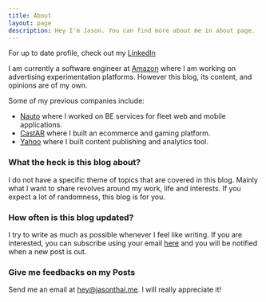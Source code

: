 ```yaml
---
title: About
layout: page
description: Hey I'm Jason. You can find more about me in about page.
---
```


For up to date profile, check out my [LinkedIn](https://www.linkedin.com/in/jasontthai)

I am currently a software engineer at [Amazon](https://www.amazon.com) where I am working on advertising experimentation platforms. However this blog, its content, and opinions are of my own.

Some of my previous companies include:

* [Nauto](https://www.nauto.com) where I worked on BE services for fleet web and mobile applications.
* [CastAR](http://castar.com) where I built an ecommerce and gaming platform.
* [Yahoo](https://yahoo.com) where I built content publishing and analytics tool.

### What the heck is this blog about?
I do not have a specific theme of topics that are covered in this blog. Mainly what I want to share revolves around my work, life and interests.
If you expect a lot of randomness, this blog is for you.

### How often is this blog updated?
I try to write as much as possible whenever I feel like writing. If you are interested, you can subscribe using your email [here](https://sendy.jasonthai.me/subscription?f=aMoj2fcnT0bUVyfb6PEV892OvH4sw4rgsF7635mkQRs763I5Y763763Xi763zUQgDPQZ35BITffLDji892vy2TqdRT3oGZN1gNQw) and you will be notified when a new post is out.

### Give me feedbacks on my Posts
Send me an email at [&#104;&#101;&#121;&#064;&#106;&#097;&#115;&#111;&#110;&#116;&#104;&#097;&#105;&#046;&#109;&#101;](mailto:&#104;&#101;&#121;&#064;&#106;&#097;&#115;&#111;&#110;&#116;&#104;&#097;&#105;&#046;&#109;&#101;). I will really appreciate it!